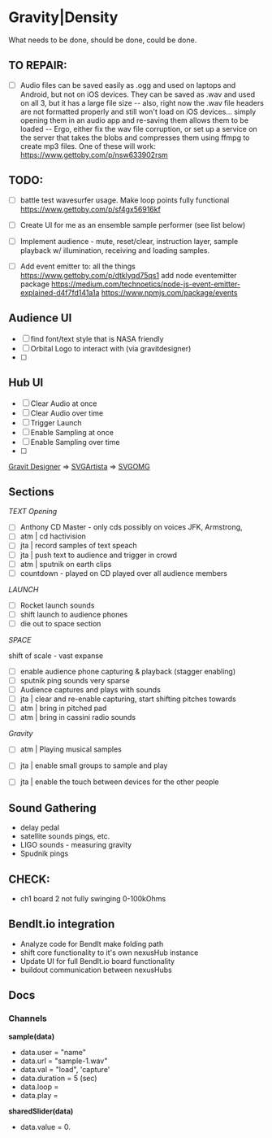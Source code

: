 
# Gravity|Density

What needs to be done, should be done, could be done.


## TO REPAIR:

- [ ] Audio files can be saved easily as .ogg and used on laptops and Android, but not on iOS devices. They can be saved as .wav and used on all 3, but it has a large file size -- also, right now the .wav file headers are not formatted properly and still won't load on iOS devices... simply opening them in an audio app and re-saving them allows them to be loaded -- Ergo, either fix the wav file corruption, or set up a service on the server that takes the blobs and compresses them using ffmpg to create mp3 files.
One of these will work: https://www.gettoby.com/p/nsw633902rsm


## TODO:

- [ ] battle test wavesurfer usage. Make loop points fully functional  https://www.gettoby.com/p/sf4gx56916kf
- [ ] Create UI for me as an ensemble sample performer (see list below)
- [ ] Implement audience - mute, reset/clear, instruction layer, sample playback w/ illumination, receiving and loading samples.
- [ ] Add event emitter to: all the things   https://www.gettoby.com/p/dtklyqd75qs1 add node eventemitter package  https://medium.com/technoetics/node-js-event-emitter-explained-d4f7fd141a1a  https://www.npmjs.com/package/events  


## Audience UI

- [ ] find font/text style that is NASA friendly
- [ ] Orbital Logo to interact with (via gravitdesigner)
- [ ] 

## Hub UI

- [ ] Clear Audio at once
- [ ] Clear Audio over time
- [ ] Trigger Launch
- [ ] Enable Sampling at once
- [ ] Enable Sampling over time
- [ ] 


[Gravit Designer](https://designer.gravit.io/) => [SVGArtista](https://svgartista.net/) => [SVGOMG](https://jakearchibald.github.io/svgomg/)



## Sections

_TEXT Opening_

- [ ] Anthony CD Master - only cds possibly on voices JFK, Armstrong, 
- [ ] atm | cd hactivision
- [ ] jta | record samples of text speach
- [ ] jta | push text to audience and trigger in crowd
- [ ] atm | sputnik on earth clips
- [ ] countdown - played on CD played over all audience members

_LAUNCH_

- [ ] Rocket launch sounds
- [ ] shift launch to audience phones
- [ ] die out to space section

_SPACE_

shift of scale - vast expanse 

- [ ] enable audience phone capturing & playback (stagger enabling)
- [ ] sputnik ping sounds very sparse
- [ ] Audience captures and plays with sounds
- [ ] jta | clear and re-enable capturing, start shifting pitches towards 
- [ ] atm | bring in pitched pad
- [ ] atm | bring in cassini radio sounds

_Gravity_

- [ ] atm | Playing musical samples
- [ ] jta | enable small groups to sample and play
- [ ] jta | enable the touch between devices for the other people



## Sound Gathering

- delay pedal
- satellite sounds pings, etc.
- LIGO  sounds - measuring gravity
- Spudnik pings 

## CHECK:

- ch1 board 2 not fully swinging 0-100kOhms

## BendIt.io integration

- Analyze code for BendIt make folding path
- shift core functionality to it's own nexusHub instance
- Update UI for full BendIt.io board functionality
- buildout communication between nexusHubs



## Docs

### Channels

__sample(data)__
- data.user = "name"
- data.url = "sample-1.wav"
- data.val =  "load", 'capture'
- data.duration = 5 (sec)
- data.loop = 
- data.play = 

__sharedSlider(data)__
- data.value = 0.

